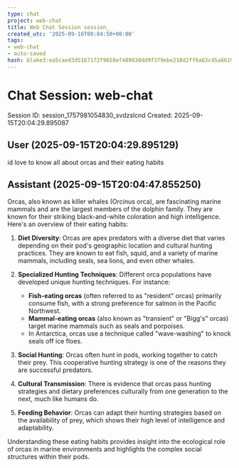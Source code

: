 ```yaml
---
type: chat
project: web-chat
title: Web Chat Session session_
created_utc: '2025-09-16T00:04:50+00:00'
tags:
- web-chat
- auto-saved
hash: blake3:ea5caed3d5167172f9650ef489030dd9f379ebe210d2ff6a63c45a6619a81b27
---
```

# Chat Session: web-chat
Session ID: session_1757981054830_svdzslcnd
Created: 2025-09-15T20:04:29.895087

## User (2025-09-15T20:04:29.895129)
id love to know all about orcas and their eating habits

## Assistant (2025-09-15T20:04:47.855250)
Orcas, also known as killer whales (Orcinus orca), are fascinating marine mammals and are the largest members of the dolphin family. They are known for their striking black-and-white coloration and high intelligence. Here's an overview of their eating habits:

1. **Diet Diversity**: Orcas are apex predators with a diverse diet that varies depending on their pod's geographic location and cultural hunting practices. They are known to eat fish, squid, and a variety of marine mammals, including seals, sea lions, and even other whales.

2. **Specialized Hunting Techniques**: Different orca populations have developed unique hunting techniques. For instance:
   - **Fish-eating orcas** (often referred to as "resident" orcas) primarily consume fish, with a strong preference for salmon in the Pacific Northwest.
   - **Mammal-eating orcas** (also known as "transient" or "Bigg's" orcas) target marine mammals such as seals and porpoises.
   - In Antarctica, orcas use a technique called "wave-washing" to knock seals off ice floes.

3. **Social Hunting**: Orcas often hunt in pods, working together to catch their prey. This cooperative hunting strategy is one of the reasons they are successful predators.

4. **Cultural Transmission**: There is evidence that orcas pass hunting strategies and dietary preferences culturally from one generation to the next, much like humans do.

5. **Feeding Behavior**: Orcas can adapt their hunting strategies based on the availability of prey, which shows their high level of intelligence and adaptability.

Understanding these eating habits provides insight into the ecological role of orcas in marine environments and highlights the complex social structures within their pods.
